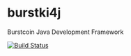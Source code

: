 # burstki4j
Burstcoin Java Development Framework

[![Build Status](https://travis-ci.com/harry1453/burstkit4j.svg?token=YRshfVv1szv21KJ3KRSM&branch=master)](https://travis-ci.com/harry1453/burstkit4j)